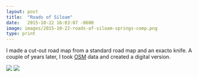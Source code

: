 ```yaml
---
layout: post
title:  "Roads of Siloam"
date:   2015-10-22 16:03:07 -0600
image: images/2015-10-22-roads-of-siloam-springs-comp.png
type: print
---
```


I made a cut-out road map from a standard road map and an exacto knife. A couple of years later, I took [OSM](http://www.openstreetmap.org) data and created a digital version.

<div class="series">
  <img src="{{ "images/2015-10-22-roads-of-siloam-springs-cut.jpg" | relative_url }}" />
  <img src="{{ "images/2015-10-22-roads-of-siloam-springs-comp.png" | relative_url }}" />
</div>
